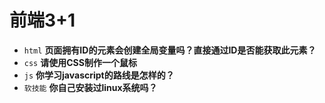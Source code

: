 # 前端3+1
- `html` **页面拥有ID的元素会创建全局变量吗？直接通过ID是否能获取此元素？**
- `css` **请使用CSS制作一个鼠标**
- `js` **你学习javascript的路线是怎样的？**
- `软技能` **你自己安装过linux系统吗？**

